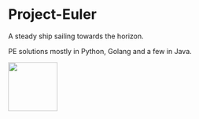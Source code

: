 # Project-Euler
A steady ship sailing towards the horizon. 

PE solutions mostly in Python, Golang and a few in Java.

<p align="left">
    <img src="https://projecteuler.net/profile/hub4trix.png"
        height="100">
</p>
